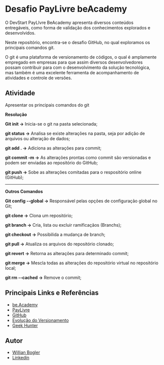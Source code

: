 
# Desafio PayLivre beAcademy

O DevStart PayLIvre BeAcademy apresenta diversos conteúdos entregáveis, como forma de validação dos conhecimentos explorados e desenvolvidos.

Neste repositório, encontra-se o desafio GitHub, no qual exploramos os principais comandos git. 

O git é uma plataforma de versionamento de códigos, o qual é amplamente empregado em empresas para que assim diversos desenvolvedores possam contribuir para com o desenvolvimento da solução tecnológica, mas também é uma excelente ferramenta de acompanhamento de atividades e controle de versões. 


## Atividade
Apresentar os principais comandos do git

**Resolução**

**Git init ->** Inicia-se o git na pasta selecionada;

**git status ->** Analisa se existe alterações na pasta, seja por adição de arquivos ou alteração de dados;

**git add . ->** Adiciona as alterações para commit;

**git commit -m ->** As alterações prontas como commit são versionadas e podem ser enviadas ao repositório do GitHub;

**git push ->** Sobe as alterações comitadas para o respositório online (GitHub);

***
**Outros Comandos**

**Git config --global ->** Responsável pelas opções de configuração global no Git;

**git clone ->** Clona um repositório;

**git branch ->** Cria, lista ou excluir ramificaçãos (Branchs);

**git checkout ->** Possibilida a mudança de branch;

**git pull ->** Atualiza os arquivos do repositório clonado;

**git revert ->** Retorna as alterações para determinado commit;

**git merge ->** Mescla todas as alterações do repositório virtual no repositório local;

**git rm --cached ->** Remove o commit;

## Principais Links e Referências

 - [be.Academy](https://www.beacademy.com.br/)
 - [PayLivre](https://www.paylivre.com/)
 - [GitHub](https://github.com/)
 - [Evolução do Versionamento](https://gist.github.com/aalvesjr/1924687)
 - [Geek Hunter](https://blog.geekhunter.com.br/comandos-git-mais-utilizados/)


## Autor

- [Willian Bogler](https://github.com/wbogler)
- [Linkedin](https://www.linkedin.com/in/willian-bogler-b82876185/)


